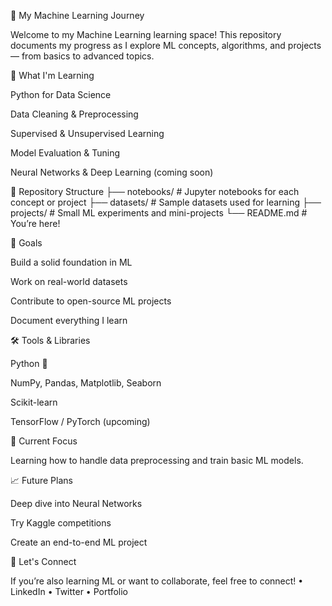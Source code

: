 🧠 My Machine Learning Journey

Welcome to my Machine Learning learning space!
This repository documents my progress as I explore ML concepts, algorithms, and projects — from basics to advanced topics.

🚀 What I'm Learning

Python for Data Science

Data Cleaning & Preprocessing

Supervised & Unsupervised Learning

Model Evaluation & Tuning

Neural Networks & Deep Learning (coming soon)

📂 Repository Structure
├── notebooks/          # Jupyter notebooks for each concept or project
├── datasets/           # Sample datasets used for learning
├── projects/           # Small ML experiments and mini-projects
└── README.md           # You’re here!

🧩 Goals

Build a solid foundation in ML

Work on real-world datasets

Contribute to open-source ML projects

Document everything I learn

🛠️ Tools & Libraries

Python 🐍

NumPy, Pandas, Matplotlib, Seaborn

Scikit-learn

TensorFlow / PyTorch (upcoming)

🌱 Current Focus

Learning how to handle data preprocessing and train basic ML models.

📈 Future Plans

Deep dive into Neural Networks

Try Kaggle competitions

Create an end-to-end ML project

💬 Let's Connect

If you’re also learning ML or want to collaborate, feel free to connect!
 • LinkedIn
 • Twitter
 • Portfolio 
